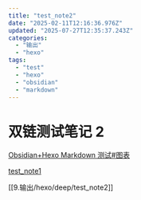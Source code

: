 ```yaml
---
title: "test_note2"
date: "2025-02-11T12:16:36.976Z"
updated: "2025-07-27T12:35:37.243Z"
categories:
  - "输出"
  - "hexo"
tags:
  - "test"
  - "hexo"
  - "obsidian"
  - "markdown"
---
```


# 双链测试笔记 2

[Obsidian+Hexo Markdown 测试#图表](76810dca2f24abceb1291d617fdb51359c754c01#%E5%9B%BE%E8%A1%A8)

[test_note1](198f8882a19cccf631533937fd5588da185971ae)

[[9.输出/hexo/deep/test_note2]]
